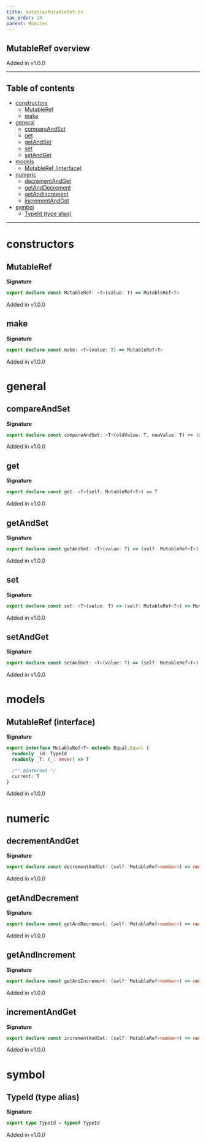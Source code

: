 ```yaml
---
title: mutable/MutableRef.ts
nav_order: 24
parent: Modules
---
```


## MutableRef overview

Added in v1.0.0

---

<h2 class="text-delta">Table of contents</h2>

- [constructors](#constructors)
  - [MutableRef](#mutableref)
  - [make](#make)
- [general](#general)
  - [compareAndSet](#compareandset)
  - [get](#get)
  - [getAndSet](#getandset)
  - [set](#set)
  - [setAndGet](#setandget)
- [models](#models)
  - [MutableRef (interface)](#mutableref-interface)
- [numeric](#numeric)
  - [decrementAndGet](#decrementandget)
  - [getAndDecrement](#getanddecrement)
  - [getAndIncrement](#getandincrement)
  - [incrementAndGet](#incrementandget)
- [symbol](#symbol)
  - [TypeId (type alias)](#typeid-type-alias)

---

# constructors

## MutableRef

**Signature**

```ts
export declare const MutableRef: <T>(value: T) => MutableRef<T>
```

Added in v1.0.0

## make

**Signature**

```ts
export declare const make: <T>(value: T) => MutableRef<T>
```

Added in v1.0.0

# general

## compareAndSet

**Signature**

```ts
export declare const compareAndSet: <T>(oldValue: T, newValue: T) => (self: MutableRef<T>) => boolean
```

Added in v1.0.0

## get

**Signature**

```ts
export declare const get: <T>(self: MutableRef<T>) => T
```

Added in v1.0.0

## getAndSet

**Signature**

```ts
export declare const getAndSet: <T>(value: T) => (self: MutableRef<T>) => T
```

Added in v1.0.0

## set

**Signature**

```ts
export declare const set: <T>(value: T) => (self: MutableRef<T>) => MutableRef<T>
```

Added in v1.0.0

## setAndGet

**Signature**

```ts
export declare const setAndGet: <T>(value: T) => (self: MutableRef<T>) => T
```

Added in v1.0.0

# models

## MutableRef (interface)

**Signature**

```ts
export interface MutableRef<T> extends Equal.Equal {
  readonly _id: TypeId
  readonly _T: (_: never) => T

  /** @internal */
  current: T
}
```

Added in v1.0.0

# numeric

## decrementAndGet

**Signature**

```ts
export declare const decrementAndGet: (self: MutableRef<number>) => number
```

Added in v1.0.0

## getAndDecrement

**Signature**

```ts
export declare const getAndDecrement: (self: MutableRef<number>) => number
```

Added in v1.0.0

## getAndIncrement

**Signature**

```ts
export declare const getAndIncrement: (self: MutableRef<number>) => number
```

Added in v1.0.0

## incrementAndGet

**Signature**

```ts
export declare const incrementAndGet: (self: MutableRef<number>) => number
```

Added in v1.0.0

# symbol

## TypeId (type alias)

**Signature**

```ts
export type TypeId = typeof TypeId
```

Added in v1.0.0
